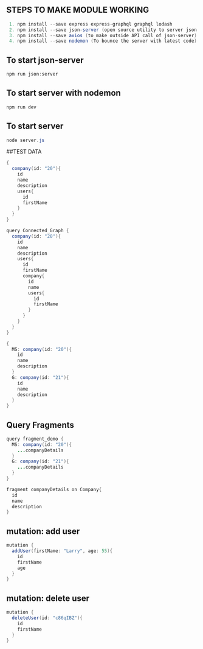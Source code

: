 ## STEPS TO MAKE MODULE WORKING
```java
 1. npm install --save express express-graphql graphql lodash
 2. npm install --save json-server (open source utility to server json as per db.json)
 3. npm install --save axios (to make outside API call of json-server)
 4. npm install --save nodemon (To bounce the server with latest code)
```
## To start json-server
```java
npm run json:server
```
## To start server with nodemon
```java
npm run dev
```
## To start server
```java
node server.js
```
##TEST DATA
```java
{
  company(id: "20"){
    id
    name
    description
    users{
      id
      firstName
    }
  }
}

query Connected_Graph {
  company(id: "20"){
    id
    name
    description
    users{
      id
      firstName
      company{
        id
        name
        users{
          id
          firstName
        }
      }
    }
  }
}

{
  MS: company(id: "20"){
    id
    name
    description
  }
  G: company(id: "21"){
    id
    name
    description
  }
}
```
## Query Fragments
```java
query fragment_demo {
  MS: company(id: "20"){
    ...companyDetails
  }
  G: company(id: "21"){
    ...companyDetails
  }
}

fragment companyDetails on Company{
  id
  name
  description
}
```
## mutation: add user
```java
mutation {
  addUser(firstName: "Larry", age: 55){
    id
    firstName
    age
  }
}
```
## mutation: delete user
```java
mutation {
  deleteUser(id: "c86qIBZ"){
    id
    firstName
  }
}
```
